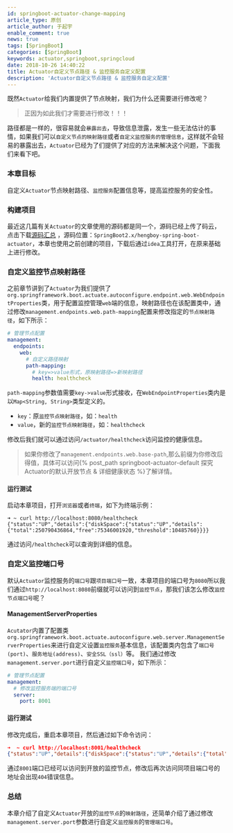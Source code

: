 ```yaml
---
id: springboot-actuator-change-mapping
article_type: 原创
article_author: 于起宇
enable_comment: true
news: true
tags: [SpringBoot]
categories: [SpringBoot]
keywords: actuator,springboot,springcloud
date: 2018-10-26 14:40:22
title: Actuator自定义节点路径 & 监控服务自定义配置
description: 'Actuator自定义节点路径 & 监控服务自定义配置'
---
```

既然`Actuator`给我们内置提供了节点映射，我们为什么还需要进行修改呢？
> 正因为如此我们才需要进行修改！！！

路径都是一样的，很容易就会`暴露出去`，导致信息泄露，发生一些无法估计的事情，如果我们可以`自定义节点的映射路径`或者`自定义监控服务的管理信息`，这样就不会轻易的暴露出去，`Actuator`已经为了们提供了对应的方法来解决这个问题，下面我们来看下吧。
<!--more-->

### 本章目标
自定义`Actuator`节点映射路径、`监控服务`配置信息等，提高监控服务的安全性。
### 构建项目
最近这几篇有关`Actuator`的文章使用的源码都是同一个，源码已经上传了码云，点击下载[源码汇总](https://gitee.com/hengboy/spring-boot-chapter)
，源码位置：`SpringBoot2.x/hengboy-spring-boot-actuator`，本章也使用之前创建的项目，下载后通过`idea`工具打开，在原来基础上进行修改。

### 自定义监控节点映射路径
之前章节讲到了`Actuator`为我们提供了`org.springframework.boot.actuate.autoconfigure.endpoint.web.WebEndpointProperties`类，用于配置监控管理`web`端的信息，映射路径也在该配置类中，通过修改`management.endpoints.web.path-mapping`配置来修改指定的`节点映射路径`，如下所示：
```yaml
# 管理节点配置
management:
  endpoints:
    web:
      # 自定义路径映射
      path-mapping:
        # key=>value形式，原映射路径=>新映射路径
        health: healthcheck
```
`path-mapping`参数值需要`key->value`形式接收，在`WebEndpointProperties`类内是以`Map<String, String>`类型定义的。
- `key`：原`监控节点映射路径`，如：`health`
- `value`，新的`监控节点映射路径`，如：`healthcheck`

修改后我们就可以通过访问`/actuator/healthcheck`访问监控的健康信息。
> 如果你修改了`management.endpoints.web.base-path`,那么前缀为你修改后得值，具体可以访问{% post_path springboot-actuator-default 探究Actuator的默认开放节点 & 详细健康状态 %}了解详情。

#### 运行测试
启动本章项目，打开`浏览器`或者`终端`，如下为终端示例：
```
➜ ~ curl http://localhost:8080/healthcheck
{"status":"UP","details":{"diskSpace":{"status":"UP","details":{"total":250790436864,"free":75346001920,"threshold":10485760}}}}
```
通过访问`/healthcheck`可以查询到详细的信息。

### 自定义监控端口号
默认`Actuator`监控服务的`端口号`跟`项目端口号`一致，本章项目的端口号为`8080`所以我们通过`http://localhost:8080`前缀就可以访问到`监控节点`，那我们该怎么修改`监控节点端口号`呢？

#### ManagementServerProperties
`Acutator`内置了配置类`org.springframework.boot.actuate.autoconfigure.web.server.ManagementServerProperties`来进行自定义设置`监控服务`基本信息，该配置类内包含了`端口号(port)`、`服务地址(address)`、`安全SSL（ssl）`等。
我们通过修改`management.server.port`进行自定义`监控端口号`，如下所示：
```yaml
# 管理节点配置
management:
  # 修改监控服务端的端口号
  server:
    port: 8001
```

#### 运行测试
修改完成后，重启本章项目，然后通过如下命令访问：
```json
➜  ~ curl http://localhost:8001/healthcheck
{"status":"UP","details":{"diskSpace":{"status":"UP","details":{"total":250790436864,"free":75105476608,"threshold":10485760}}}}
```
通过`8001`端口已经可以访问到开放的监控节点，修改后再次访问同项目端口号的地址会出现`404`错误信息。

### 总结
本章介绍了自定义`Actuator`开放的`监控节点`的`映射路径`，还简单介绍了通过修改`management.server.port`参数进行自定义`监控服务`的`管理端口号`。
